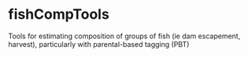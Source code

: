 # fishCompTools
Tools for estimating composition of groups of fish (ie dam escapement, harvest),
particularly with parental-based tagging (PBT)

